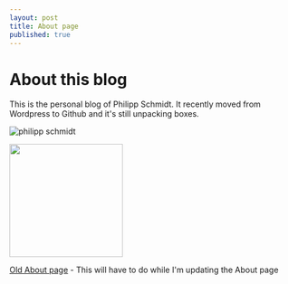 ```yaml
---
layout: post
title: About page
published: true
---
```


# About this blog

This is the personal blog of Philipp Schmidt. It recently moved from Wordpress to Github and it's still unpacking boxes. 

![philipp schmidt](https://dl.dropboxusercontent.com/u/920614/Blog-Images/philipp-schmidt.png)

<img src="https://dl.dropboxusercontent.com/u/920614/Blog-Images/philipp-schmidt.png" border=0 height="200"><br>

[Old About page](http://1l2p.net/index.html%3Fp=39.html) - This will have to do while I'm updating the About page 
